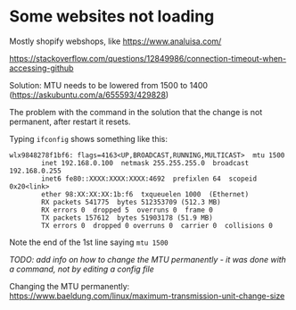# Some websites not loading

Mostly shopify webshops, like https://www.analuisa.com/

https://stackoverflow.com/questions/12849986/connection-timeout-when-accessing-github

Solution: MTU needs to be lowered from 1500 to 1400 (https://askubuntu.com/a/655593/429828)

The problem with the command in the solution that the change is not permanent, after restart it resets.

Typing `ifconfig` shows something like this:

```
wlx9848278f1bf6: flags=4163<UP,BROADCAST,RUNNING,MULTICAST>  mtu 1500
        inet 192.168.0.100  netmask 255.255.255.0  broadcast 192.168.0.255
        inet6 fe80::XXXX:XXXX:XXXX:4692  prefixlen 64  scopeid 0x20<link>
        ether 98:XX:XX:XX:1b:f6  txqueuelen 1000  (Ethernet)
        RX packets 541775  bytes 512353709 (512.3 MB)
        RX errors 0  dropped 5  overruns 0  frame 0
        TX packets 157612  bytes 51903178 (51.9 MB)
        TX errors 0  dropped 0 overruns 0  carrier 0  collisions 0
```

Note the end of the 1st line saying `mtu 1500`

_TODO: add info on how to change the MTU permanently - it was done with a command, not by editing a config file_

Changing the MTU permanently: https://www.baeldung.com/linux/maximum-transmission-unit-change-size
